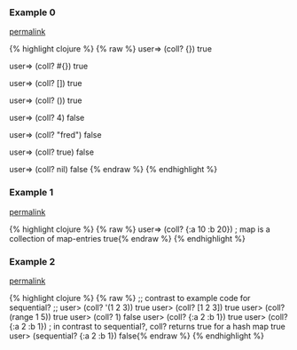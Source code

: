 ### Example 0
[permalink](#example-0)

{% highlight clojure %}
{% raw %}
user=> (coll? {})
true

user=> (coll? #{})
true

user=> (coll? [])
true

user=> (coll? ())
true

user=> (coll? 4)
false

user=> (coll? "fred")
false

user=> (coll? true)
false

user=> (coll? nil)
false
{% endraw %}
{% endhighlight %}


### Example 1
[permalink](#example-1)

{% highlight clojure %}
{% raw %}
user=> (coll? {:a 10 :b 20}) ; map is a collection of map-entries
true{% endraw %}
{% endhighlight %}


### Example 2
[permalink](#example-2)

{% highlight clojure %}
{% raw %}
;; contrast to example code for sequential?
;;
user> (coll? '(1 2 3))
true
user> (coll? [1 2 3])
true
user> (coll? (range 1 5))
true
user> (coll? 1)
false
user> (coll? {:a 2 :b 1})
true
user> (coll? {:a 2 :b 1})  ; in contrast to sequential?, coll? returns true for a hash map
true
user> (sequential? {:a 2 :b 1})
false{% endraw %}
{% endhighlight %}


